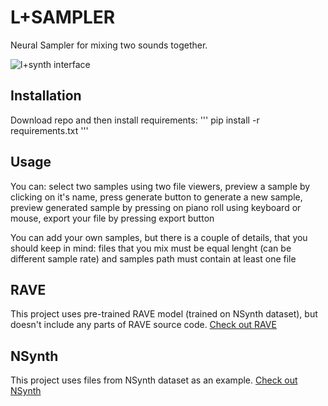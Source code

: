 # L+SAMPLER
Neural Sampler for mixing two sounds together.

![l+synth interface](https://user-images.githubusercontent.com/36171138/175765146-17308de7-3de2-4b2d-94aa-0a8cf0bc4bb8.png)

## Installation
Download repo and then install requirements:
'''
pip install -r requirements.txt
'''

## Usage
You can: select two samples using two file viewers, preview a sample by clicking on it's name, press generate button to generate a new sample,
preview generated sample by pressing on piano roll using keyboard or mouse, export your file by pressing export button

You can add your own samples, but there is a couple of details, that you should keep in mind: files that you mix must be equal lenght (can be different sample rate) and samples path must contain at least one file

## RAVE
This project uses pre-trained RAVE model (trained on NSynth dataset), but doesn't include any parts of RAVE source code.
[Check out RAVE](https://github.com/acids-ircam/RAVE)

## NSynth
This project uses files from NSynth dataset as an example. [Check out NSynth](https://magenta.tensorflow.org/datasets/nsynth)
